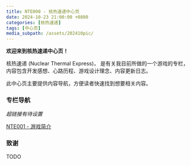 ```yaml
---
title: NTE000 - 核热速递中心页
date: 2024-10-23 21:00:00 +0800
categories: [核热速递]
tags: [中心页] 
media_subpath: /assets/202410pic/
---
```


**欢迎来到核热速递中心页！**

核热速递 (Nuclear Thermal Express)， 是有关我目前所做的一个游戏的专栏，内容包含开发感想、心路历程、游戏设计理念、内容更新日志。

此中心页主要提供内容导航，方便读者快速找到想要相关内容。

### 专栏导航
*超链接有待设置*

[NTE001 - 游戏简介](https://stagefinal.com/posts/NTE001/)



### 致谢

TODO
